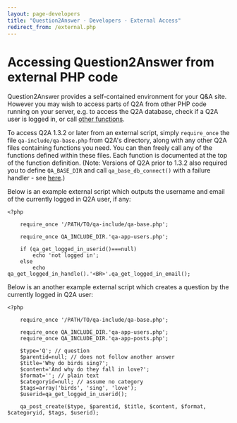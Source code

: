 ```yaml
---
layout: page-developers
title: "Question2Answer - Developers - External Access"
redirect_from: /external.php
---
```


# Accessing Question2Answer from external PHP code

Question2Answer provides a self-contained environment for your Q&A site. However you may wish to access parts of Q2A from other PHP code running on your server, e.g. to access the Q2A database, check if a Q2A user is logged in, or call [other functions](developers-functions.html).

To access Q2A 1.3.2 or later from an external script, simply `require_once` the file `qa-include/qa-base.php` from Q2A's directory, along with any other Q2A files containing functions you need. You can then freely call any of the functions defined within these files. Each function is documented at the top of the function definition. (Note: Versions of Q2A prior to 1.3.2 also required you to define `QA_BASE_DIR` and call `qa_base_db_connect()` with a failure handler - see [here](http://www.question2answer.org/qa/4583/login-system-outside-q%26a-directory#a4608).)

Below is an example external script which outputs the username and email of the currently logged in Q2A user, if any:

    <?php

    	require_once '/PATH/TO/qa-include/qa-base.php';

    	require_once QA_INCLUDE_DIR.'qa-app-users.php';

    	if (qa_get_logged_in_userid()===null)
    		echo 'not logged in';
    	else
    		echo qa_get_logged_in_handle().'<BR>'.qa_get_logged_in_email();

Below is an another example external script which creates a question by the currently logged in Q2A user:

    <?php

    	require_once '/PATH/TO/qa-include/qa-base.php';

    	require_once QA_INCLUDE_DIR.'qa-app-users.php';
    	require_once QA_INCLUDE_DIR.'qa-app-posts.php';

    	$type='Q'; // question
    	$parentid=null; // does not follow another answer
    	$title='Why do birds sing?';
    	$content='And why do they fall in love?';
    	$format=''; // plain text
    	$categoryid=null; // assume no category
    	$tags=array('birds', 'sing', 'love');
    	$userid=qa_get_logged_in_userid();

    	qa_post_create($type, $parentid, $title, $content, $format, $categoryid, $tags, $userid);
